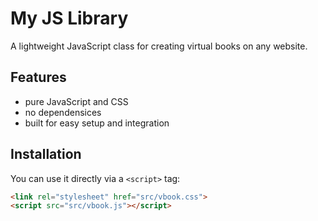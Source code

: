 # My JS Library

A lightweight JavaScript class for creating virtual books on any website.

## Features
- pure JavaScript and CSS
- no dependensices
- built for easy setup and integration

## Installation

You can use it directly via a `<script>` tag:

```html
<link rel="stylesheet" href="src/vbook.css">
<script src="src/vbook.js"></script>
